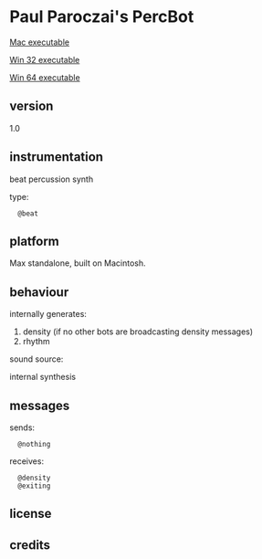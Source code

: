 # Paul Paroczai's PercBot #

[Mac executable](https://www.sfu.ca/musebots/Musebot_Test_Suite/Musebots/Beat_generators/PAP_PercBot.zip)

[Win 32 executable](https://www.sfu.ca/musebots/Musebot_Test_Suite/Musebots_Win32/Beat_generators/PAP_PercBot_w32.zip)

[Win 64 executable](https://www.sfu.ca/musebots/Musebot_Test_Suite/Musebots_Win64/Beat_generators/PAP_PercBot_w64.zip)

## version ##

1.0

## instrumentation ##

beat percussion synth

type:

      @beat

## platform ##

Max standalone, built on Macintosh.

## behaviour ##

internally generates:

1. density (if no other bots are broadcasting density messages)
2. rhythm

sound source:

internal synthesis

## messages ##

sends:

      @nothing

receives:

      @density
      @exiting

## license ##

## credits ##
